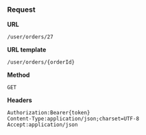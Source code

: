 ### Request

**URL**

`/user/orders/27`

**URL template**

`/user/orders/{orderId}`

**Method**

`GET`

**Headers**

`Authorization:Bearer{token}`  
`Content-Type:application/json;charset=UTF-8`  
`Accept:application/json`  
